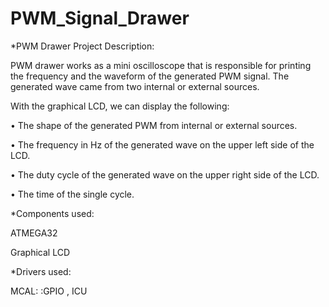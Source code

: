 # PWM_Signal_Drawer
*PWM Drawer Project Description:

PWM drawer works as a mini oscilloscope that is responsible for printing the frequency and the waveform of the generated PWM signal. The generated wave came from two internal or external sources.

With the graphical LCD, we can display the following: 

• The shape of the generated PWM from internal or external sources. 

• The frequency in Hz of the generated wave on the upper left side of the LCD. 

• The duty cycle of the generated wave on the upper right side of the LCD. 

• The time of the single cycle.



*Components used: 

ATMEGA32

Graphical LCD



*Drivers used:

MCAL: :GPIO , ICU
